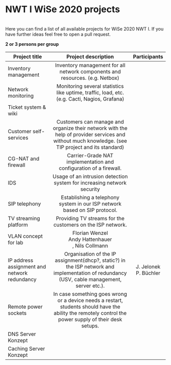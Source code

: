 # NWT I WiSe 2020 projects
<br/>
Here you can find a list of all available projects for WiSe 2020 NWT I.  
If you have further ideas feel free to open a pull request.  

**2 or 3 persons per group**

Project title | Project description | Participants
----------------------  | :---------------------------: | :--------------------:
Inventory management    | Inventory management for all network components and resources. (e.g. Netbox) | 
Network monitoring      | Monitoring several statistics like uptime, traffic, load, etc. (e.g. Cacti, Nagios, Grafana) | 
Ticket system & wiki    | |
Customer self-services  | Customers can manage and organize their network with the help of provider services and without much knowledge. (see TIP project and its standard) | 
CG-NAT and firewall     | Carrier-Grade NAT implementation and configuration of a firewall. | 
IDS                     | Usage of an intrusion detection system for increasing network security | 
SIP telephony           | Establishing a telephony system in our ISP network based on SIP protocol. | 
TV streaming platform   | Providing TV streams for the customers on the ISP network. | 
VLAN concept for lab    | Florian Wenzel<br/> Andy Hattenhauer<br/>, Nils Collmann
IP address assignment and network redundancy | Organisation of the IP assignment(dhcp?, static?) in the ISP network and implementation of redundancy (USV, cable management, server etc.). | J. Jelonek<br/>P. Büchler
Remote power sockets    | In case something goes wrong or a device needs a restart, students should have the ability the remotely control the power supply of their desk setups. | 
DNS Server Konzept ||
Caching Server Konzept ||
